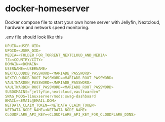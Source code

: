 # docker-homeserver
Docker compose file to start your own home server with Jellyfin, Nextcloud, hardware and network speed monitoring.

.env file should look like this
```yml
UPUID=<USER_UID>
UPGID=<USER_GID>
MEDIA=<FOLDER_FOR_TORRENT_NEXTCLOUD_AND_MEDIA>
TZ=<COUNTRY/CITY>
DOMAIN=<DOMAIN>
USERNAME=<USERNAME>
NEXTCLOUDDB_PASSWORD=<MARIADB_PASSWORD>
NEXTCLOUDDB_ROOT_PASSWORD=<MARIADB_ROOT_PASSWORD>
VAULTWARDEN_PASSWORD=<MARIADB_PASSWORD>
VAULTWARDEN_ROOT_PASSWORD=<MARIADB_ROOT_PASSWORD>
SUBDOMAINS="jellyfin,nextcloud,vaultwarden"
SWAG_MODS=linuxserver/mods:swag-dashboard
EMAIL=<EMAIL@EMAIL.DOM>
NETDATA_CLAIM_TOKEN=<NETDATA_CLAIM_TOKEN>
NETDATA_NODE_NAME=<NETDATA_NODE_NAME>
CLOUDFLARE_API_KEY=<CLOUDFLARE_API_KEY_FOR_CLOUDFLARE_DDNS>
```
